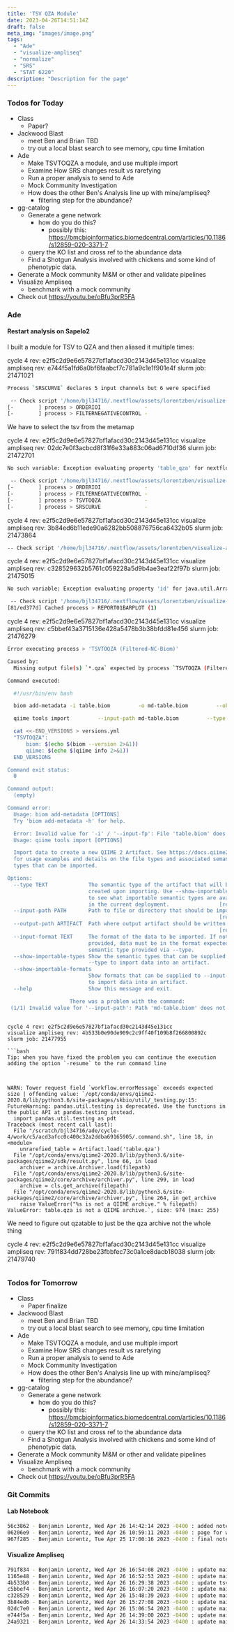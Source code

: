 ```yaml
---
title: 'TSV QZA Module'
date: 2023-04-26T14:51:14Z
draft: false
meta_img: "images/image.png"
tags:
  - "Ade"
  - "visualize-ampliseq"
  - "normalize"
  - "SRS"
  - "STAT 6220"
description: "Description for the page"
---
```


### Todos for Today

- Class
  - Paper?
- Jackwood Blast
  - meet Ben and Brian TBD
  - try out a local blast search to see memory, cpu time limitation
- Ade
  - Make TSVTOQZA a module, and use multiple import
  - Examine How SRS changes result vs rarefying
  - Run a proper analysis to send to Ade
  - Mock Community Investigation
  - How does the other Ben's Analysis line up with mine/ampliseq?
    - filtering step for the abundance?
- gg-catalog
  - Generate a gene network 
    - how do you do this?
      - possibly this: https://bmcbioinformatics.biomedcentral.com/articles/10.1186/s12859-020-3371-7
  - query the KO list and cross ref to the abundance data
  - Find a Shotgun Analysis involved with chickens and some kind of phenotypic data.
- Generate a Mock community M&M or other and validate pipelines
- Visualize Ampliseq
  - benchmark with a mock community
- Check out https://youtu.be/oBfu3prR5FA

### Ade 

#### Restart analysis on Sapelo2

I built a module for TSV to QZA and then aliased it multiple times:

cycle 4 rev: e2f5c2d9e6e57827bf1afacd30c2143d45e131cc
visualize ampliseq rev: e744f5a1fd6a0bf6faabcf7c781a9c1e1f901e4f
slurm job: 21471021

```bash
Process `SRSCURVE` declares 5 input channels but 6 were specified

 -- Check script '/home/bjl34716/.nextflow/assets/lorentzben/visualize-ampliseq/main.nf' at line: 78 or see '.nextflow.log' file for more details
[-        ] process > ORDERIOI              -
[-        ] process > FILTERNEGATIVECONTROL -
```

We have to select the tsv from the metamap

cycle 4 rev: e2f5c2d9e6e57827bf1afacd30c2143d45e131cc
visualize ampliseq rev: 02dc7e0f3acbcd8f31f6e33a883c06ad6710df36
slurm job: 21472701

```bash
No such variable: Exception evaluating property 'table_qza' for nextflow.script.ChannelOut, Reason: groovy.lang.MissingPropertyException: No such property: table_qza for class: groovyx.gpars.dataflow.DataflowBroadcast

 -- Check script '/home/bjl34716/.nextflow/assets/lorentzben/visualize-ampliseq/main.nf' at line: 84 or see '.nextflow.log' file for more details
[-        ] process > ORDERIOI              -
[-        ] process > FILTERNEGATIVECONTROL -
[-        ] process > TSVTOQZA              -
[-        ] process > SRSCURVE              -
```

cycle 4 rev: e2f5c2d9e6e57827bf1afacd30c2143d45e131cc
visualize ampliseq rev: 3b84ed6b11ede90a6282bb508876756ca6432b05
slurm job: 21473864

```bash
-- Check script '/home/bjl34716/.nextflow/assets/lorentzben/visualize-ampliseq/modules/local/tsvtoqza.nf' at line: 5 or see '.nextflow.log' file for more details
```

cycle 4 rev: e2f5c2d9e6e57827bf1afacd30c2143d45e131cc
visualize ampliseq rev: c328529632b5761c059228a5d9b4ae3eaf22f97b
slurm job: 21475015

```bash
No such variable: Exception evaluating property 'id' for java.util.ArrayList, Reason: groovy.lang.MissingPropertyException: No such property: id for class: java.lang.String

 -- Check script '/home/bjl34716/.nextflow/assets/lorentzben/visualize-ampliseq/modules/local/tsvtoqza.nf' at line: 5 or see '.nextflow.log' file for more details
[81/ed377d] Cached process > REPORT01BARPLOT (1)
```

cycle 4 rev: e2f5c2d9e6e57827bf1afacd30c2143d45e131cc
visualize ampliseq rev: c5bbef43a3715136e428a5478b3b38bfdd81e456
slurm job: 21476279

```bash
Error executing process > 'TSVTOQZA (Filtered-NC-Biom)'

Caused by:
  Missing output file(s) `*.qza` expected by process `TSVTOQZA (Filtered-NC-Biom)`

Command executed:

  #!/usr/bin/env bash

  biom add-metadata -i table.biom         -o md-table.biom         --observation-metadata-fp metadata.tsv

  qiime tools import         --input-path md-table.biom         --type 'FeatureTable[Frequency]'         --input-format BIOMV210Format         --output-path feature-table.qza

  cat <<-END_VERSIONS > versions.yml
  "TSVTOQZA":
      biom: $(echo $(biom --version 2>&1))
      qiime: $(echo $(qiime info 2>&1))
  END_VERSIONS

Command exit status:
  0

Command output:
  (empty)

Command error:
  Usage: biom add-metadata [OPTIONS]
  Try 'biom add-metadata -h' for help.

  Error: Invalid value for '-i' / '--input-fp': File 'table.biom' does not exist.
  Usage: qiime tools import [OPTIONS]

  Import data to create a new QIIME 2 Artifact. See https://docs.qiime2.org/
  for usage examples and details on the file types and associated semantic
  types that can be imported.

Options:
  --type TEXT             The semantic type of the artifact that will be
                          created upon importing. Use --show-importable-types
                          to see what importable semantic types are available
                          in the current deployment.                [required]
  --input-path PATH       Path to file or directory that should be imported.
                                                                    [required]
  --output-path ARTIFACT  Path where output artifact should be written.
                                                                    [required]
  --input-format TEXT     The format of the data to be imported. If not
                          provided, data must be in the format expected by the
                          semantic type provided via --type.
  --show-importable-types Show the semantic types that can be supplied to
                          --type to import data into an artifact.
  --show-importable-formats
                          Show formats that can be supplied to --input-format
                          to import data into an artifact.
  --help                  Show this message and exit.

                    There was a problem with the command:
 (1/1) Invalid value for '--input-path': Path 'md-table.biom' does not exist.`, size: 1725 (max: 255)
```
```

cycle 4 rev: e2f5c2d9e6e57827bf1afacd30c2143d45e131cc
visualize ampliseq rev: 4b533b0e90de909c2c9ff40f109b8f266800892c
slurm job: 21477955

```bash
Tip: when you have fixed the problem you can continue the execution adding the option `-resume` to the run command line



WARN: Tower request field `workflow.errorMessage` exceeds expected size | offending value: `/opt/conda/envs/qiime2-2020.8/lib/python3.6/site-packages/skbio/util/_testing.py:15: FutureWarning: pandas.util.testing is deprecated. Use the functions in the public API at pandas.testing instead.
  import pandas.util.testing as pdt
Traceback (most recent call last):
  File "/scratch/bjl34716/ade/cycle-4/work/c5/acd3afcc0c400c32a2ddba69165905/.command.sh", line 18, in <module>
    unrarefied_table = Artifact.load('table.qza')
  File "/opt/conda/envs/qiime2-2020.8/lib/python3.6/site-packages/qiime2/sdk/result.py", line 66, in load
    archiver = archive.Archiver.load(filepath)
  File "/opt/conda/envs/qiime2-2020.8/lib/python3.6/site-packages/qiime2/core/archive/archiver.py", line 299, in load
    archive = cls.get_archive(filepath)
  File "/opt/conda/envs/qiime2-2020.8/lib/python3.6/site-packages/qiime2/core/archive/archiver.py", line 264, in get_archive
    raise ValueError("%s is not a QIIME archive." % filepath)
ValueError: table.qza is not a QIIME archive.`, size: 974 (max: 255)
```

We need to figure out qzatable to just be the qza archive not the whole thing

cycle 4 rev: e2f5c2d9e6e57827bf1afacd30c2143d45e131cc
visualize ampliseq rev: 791f834dd728be23fbbfec73c0a1ce8dacb18038
slurm job: 21479740

```bash
```

### Todos for Tomorrow

- Class
  - Paper finalize
- Jackwood Blast
  - meet Ben and Brian TBD
  - try out a local blast search to see memory, cpu time limitation
- Ade
  - Make TSVTOQZA a module, and use multiple import
  - Examine How SRS changes result vs rarefying
  - Run a proper analysis to send to Ade
  - Mock Community Investigation
  - How does the other Ben's Analysis line up with mine/ampliseq?
    - filtering step for the abundance?
- gg-catalog
  - Generate a gene network 
    - how do you do this?
      - possibly this: https://bmcbioinformatics.biomedcentral.com/articles/10.1186/s12859-020-3371-7
  - query the KO list and cross ref to the abundance data
  - Find a Shotgun Analysis involved with chickens and some kind of phenotypic data.
- Generate a Mock community M&M or other and validate pipelines
- Visualize Ampliseq
  - benchmark with a mock community
- Check out https://youtu.be/oBfu3prR5FA

### Git Commits

#### Lab Notebook

```bash
56c3862 - Benjamin Lorentz, Wed Apr 26 14:42:14 2023 -0400 : added notes on module
06206e9 - Benjamin Lorentz, Wed Apr 26 10:59:11 2023 -0400 : page for wednesday
967f285 - Benjamin Lorentz, Tue Apr 25 17:00:16 2023 -0400 : final notes for tuesday
```


#### Visualize Ampliseq

```bash
791f834 - Benjamin Lorentz, Wed Apr 26 16:54:08 2023 -0400 : update main.nf
1165e48 - Benjamin Lorentz, Wed Apr 26 16:52:53 2023 -0400 : update main.nf
4b533b0 - Benjamin Lorentz, Wed Apr 26 16:29:38 2023 -0400 : update tsvtoqza
c5bbef4 - Benjamin Lorentz, Wed Apr 26 16:07:20 2023 -0400 : update main.nf
c328529 - Benjamin Lorentz, Wed Apr 26 15:48:39 2023 -0400 : update main.nf
3b84ed6 - Benjamin Lorentz, Wed Apr 26 15:27:08 2023 -0400 : update main.nf
02dc7e0 - Benjamin Lorentz, Wed Apr 26 15:06:54 2023 -0400 : update main.nf
e744f5a - Benjamin Lorentz, Wed Apr 26 14:39:00 2023 -0400 : update main.nf
24a9321 - Benjamin Lorentz, Wed Apr 26 14:33:54 2023 -0400 : update main.nf and added module
```
